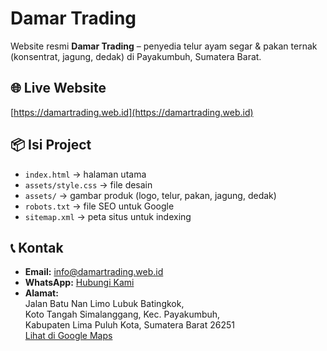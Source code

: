 # Damar Trading

Website resmi **Damar Trading** – penyedia telur ayam segar & pakan ternak (konsentrat, jagung, dedak) di Payakumbuh, Sumatera Barat.

## 🌐 Live Website
[https://damartrading.web.id](https://damartrading.web.id)

## 📦 Isi Project
- `index.html` → halaman utama
- `assets/style.css` → file desain
- `assets/` → gambar produk (logo, telur, pakan, jagung, dedak)
- `robots.txt` → file SEO untuk Google
- `sitemap.xml` → peta situs untuk indexing

## 📞 Kontak
- **Email:** [info@damartrading.web.id](mailto:info@damartrading.web.id) 
- **WhatsApp:** [Hubungi Kami](https://wa.me/62851900001400)  
- **Alamat:**  
  Jalan Batu Nan Limo Lubuk Batingkok,  
  Koto Tangah Simalanggang, Kec. Payakumbuh,  
  Kabupaten Lima Puluh Kota, Sumatera Barat 26251  
  [Lihat di Google Maps](https://www.google.com/maps/place/Damar+Trading/@-0.1800234,100.6093996,17z)
